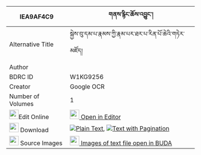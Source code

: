 |IEA9AF4C9|གནས་རྙིང་ཆོས་འབྱུང་། 
| --- | --- 
|Alternative Title |སྐྱེས་བུ་དམ་པ་རྣམས་ཀྱི་རྣམ་པར་ཐར་པ་རིན་པོ་ཆེའི་གཏེར་མཛོད།
|Author | 
|BDRC ID | W1KG9256
|Creator | Google OCR
|Number of Volumes| 1
|<img width="25" src="https://img.icons8.com/color/25/000000/edit-property.png">Edit Online| [<img width="25" src="https://avatars.githubusercontent.com/u/45091458?s=200&v=4"> Open in Editor](http://editor.openpecha.org/IEA9AF4C9)
|<img width="25" src="https://img.icons8.com/fluent/48/000000/download-2.png"/>  Download | [![](https://img.icons8.com/color/20/000000/txt.png)Plain Text](https://github.com/Openpecha/IEA9AF4C9/releases/download/v2/ne_nyingcho_jung_plain_IEA9AF4C9.zip), [![](https://img.icons8.com/color/20/000000/txt.png)Text with Pagination](https://github.com/Openpecha/IEA9AF4C9/releases/download/v2/ne_nyingcho_jung_pages_IEA9AF4C9.zip)
|<img width="25" src="https://img.icons8.com/plasticine/100/000000/pictures-folder.png"/>  Source Images | [<img width="25" src="https://library.bdrc.io/icons/BUDA-small.svg"> Images of text file open in BUDA](https://library.bdrc.io/show/bdr:W1KG9256)